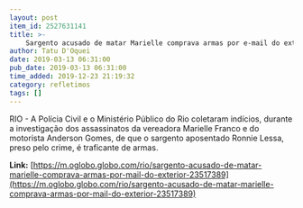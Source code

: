 ```yaml
---
layout: post
item_id: 2527631141
title: >-
    Sargento acusado de matar Marielle comprava armas por e-mail do exterior
author: Tatu D'Oquei
date: 2019-03-13 06:31:00
pub_date: 2019-03-13 06:31:00
time_added: 2019-12-23 21:19:32
category: refletimos
tags: []
---
```


RIO - A Polícia Civil e o Ministério Público do Rio coletaram indícios, durante a investigação dos assassinatos da vereadora Marielle Franco e do motorista Anderson Gomes, de que o sargento aposentado Ronnie Lessa, preso pelo crime, é traficante de armas.

**Link:** [https://m.oglobo.globo.com/rio/sargento-acusado-de-matar-marielle-comprava-armas-por-mail-do-exterior-23517389](https://m.oglobo.globo.com/rio/sargento-acusado-de-matar-marielle-comprava-armas-por-mail-do-exterior-23517389)


